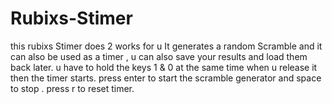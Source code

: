 # Rubixs-Stimer
this rubixs Stimer does 2 works for u 
It generates a random Scramble and 
it can also be used as a timer ,
u can also save your results 
and load them back later.
u have to hold the keys 1 & 0 at the same time when u release it then the timer starts.
press enter to start the scramble generator and space to stop .
press r to reset timer.

